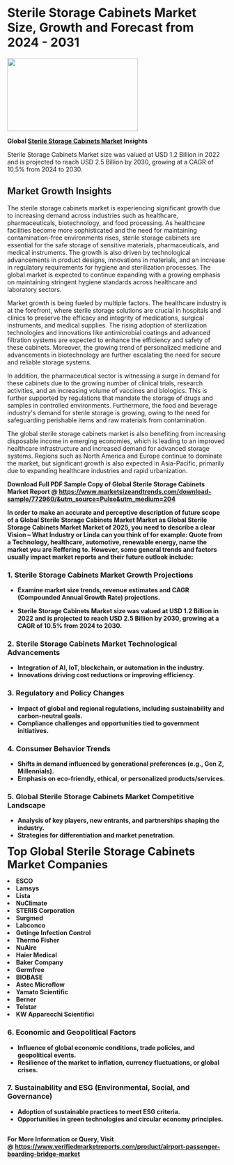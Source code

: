 <H1>Sterile Storage Cabinets Market Size, Growth and Forecast from 2024 - 2031</H1><img class="aligncenter size-medium wp-image-584254" src="https://thirdeyenews.in/wp-content/uploads/2024/09/Global-Market-Research-300x168.jpeg" alt="" width="300" height="168" /><p><strong>Global&nbsp;<a href="https://www.marketsizeandtrends.com/download-sample/772960/&amp;utm_source=Pulse&amp;utm_medium=204">Sterile Storage Cabinets Market</a> Insights</strong></p><p>Sterile Storage Cabinets Market size was valued at USD 1.2 Billion in 2022 and is projected to reach USD 2.5 Billion by 2030, growing at a CAGR of 10.5% from 2024 to 2030.</p><p><h2>Market Growth Insights</h2> <p>The sterile storage cabinets market is experiencing significant growth due to increasing demand across industries such as healthcare, pharmaceuticals, biotechnology, and food processing. As healthcare facilities become more sophisticated and the need for maintaining contamination-free environments rises, sterile storage cabinets are essential for the safe storage of sensitive materials, pharmaceuticals, and medical instruments. The growth is also driven by technological advancements in product designs, innovations in materials, and an increase in regulatory requirements for hygiene and sterilization processes. The global market is expected to continue expanding with a growing emphasis on maintaining stringent hygiene standards across healthcare and laboratory sectors.</p> <p><strong></strong></p> <p>Market growth is being fueled by multiple factors. The healthcare industry is at the forefront, where sterile storage solutions are crucial in hospitals and clinics to preserve the efficacy and integrity of medications, surgical instruments, and medical supplies. The rising adoption of sterilization technologies and innovations like antimicrobial coatings and advanced filtration systems are expected to enhance the efficiency and safety of these cabinets. Moreover, the growing trend of personalized medicine and advancements in biotechnology are further escalating the need for secure and reliable storage systems.</p> <p>In addition, the pharmaceutical sector is witnessing a surge in demand for these cabinets due to the growing number of clinical trials, research activities, and an increasing volume of vaccines and biologics. This is further supported by regulations that mandate the storage of drugs and samples in controlled environments. Furthermore, the food and beverage industry's demand for sterile storage is growing, owing to the need for safeguarding perishable items and raw materials from contamination.</p> <p>The global sterile storage cabinets market is also benefiting from increasing disposable income in emerging economies, which is leading to an improved healthcare infrastructure and increased demand for advanced storage systems. Regions such as North America and Europe continue to dominate the market, but significant growth is also expected in Asia-Pacific, primarily due to expanding healthcare industries and rapid urbanization.</p> <p><strong></p><p><span class=""><strong>Download Full PDF Sample Copy of Global Sterile Storage Cabinets Market Report</strong> @ <a href="https://www.marketsizeandtrends.com/download-sample/772960/&amp;utm_source=Pulse&amp;utm_medium=204" target="_blank">https://www.marketsizeandtrends.com/download-sample/772960/&amp;utm_source=Pulse&amp;utm_medium=204</a></span></p><p>In order to make an accurate and perceptive description of future scope of a Global&nbsp;Sterile Storage Cabinets Market Market as Global&nbsp;Sterile Storage Cabinets Market Market of 2025, you need to describe a clear Vision &ndash; What Industry or Linda can you think of for example: Quote from a Technology, healthcare, automotive, renewable energy, name the market you are Reffering to. However, some general trends and factors usually impact market reports and their future outlook include:</p><h3>1.&nbsp;<strong>Sterile Storage Cabinets Market Growth Projections</strong></h3><ul><li>Examine market size trends, revenue estimates and CAGR (Compounded Annual Growth Rate) projections.</li><li><p>Sterile Storage Cabinets Market size was valued at USD 1.2 Billion in 2022 and is projected to reach USD 2.5 Billion by 2030, growing at a CAGR of 10.5% from 2024 to 2030.</p></li></ul><h3>2.&nbsp;<strong>Sterile Storage Cabinets Market Technological Advancements</strong></h3><ul><li>Integration of AI, IoT, blockchain, or automation in the industry.</li><li>Innovations driving cost reductions or improving efficiency.</li></ul><h3>3.&nbsp;<strong>Regulatory and Policy Changes</strong></h3><ul><li>Impact of global and regional regulations, including sustainability and carbon-neutral goals.</li><li>Compliance challenges and opportunities tied to government initiatives.</li></ul><h3>4.&nbsp;<strong>Consumer Behavior Trends</strong></h3><ul><li>Shifts in demand influenced by generational preferences (e.g., Gen Z, Millennials).</li><li>Emphasis on eco-friendly, ethical, or personalized products/services.</li></ul><h3>5.&nbsp;<strong>Global Sterile Storage Cabinets Market Competitive Landscape</strong></h3><ul><li>Analysis of key players, new entrants, and partnerships shaping the industry.</li><li>Strategies for differentiation and market penetration.</li></ul><p data-pm-slice="1 1 []"><span style="color: inherit; font-family: inherit; font-size: 25px;">Top Global Sterile Storage Cabinets Market Companies</span></p><div class="" data-test-id=""><p><li>ESCO</li><li> Lamsys</li><li> Lista</li><li> NuClimate</li><li> STERIS Corporation</li><li> Surgmed</li><li> Labconco</li><li> Getinge Infection Control</li><li> Thermo Fisher</li><li> NuAire</li><li> Haier Medical</li><li> Baker Company</li><li> Germfree</li><li> BIOBASE</li><li> Astec Microflow</li><li> Yamato Scientific</li><li> Berner</li><li> Telstar</li><li> KW Apparecchi Scientifici</li></p></div><h3>6.&nbsp;<strong>Economic and Geopolitical Factors</strong></h3><ul><li>Influence of global economic conditions, trade policies, and geopolitical events.</li><li>Resilience of the market to inflation, currency fluctuations, or global crises.</li></ul><h3>7.&nbsp;<strong>Sustainability and ESG (Environmental, Social, and Governance)</strong></h3><ul><li>Adoption of sustainable practices to meet ESG criteria.</li><li>Opportunities in green technologies and circular economy principles.</li></ul><h2><strong style="font-size: 14px;">For More Information or Query, Visit @&nbsp;</strong><a style="background-color: #ffffff; font-size: 14px;" href="https://www.marketsizeandtrends.com/report/sterile-storage-cabinets-market/" target="_blank">https://www.verifiedmarketreports.com/product/airport-passenger-boarding-bridge-market</a></h2>
